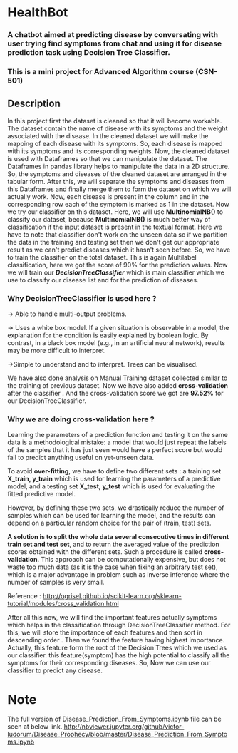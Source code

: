 # HealthBot
### A chatbot aimed at predicting disease by conversating with user trying find symptoms from chat and using it for disease prediction task using Decision Tree Classifier.
### This is a mini project for Advanced Algorithm course (CSN-501)
## Description
In this project first the dataset is cleaned so that it will become workable. The dataset contain the name of disease with its symptoms and the weight associated with the disease.
In the cleaned dataset we will make the mapping of each disease with its symptoms. So, each disease is mapped with its symptoms and its corresponding weights. Now, the cleaned dataset
is used with Dataframes so that we can manipulate the dataset. The Dataframes in pandas library helps to manipulate the data in a 2D structure. So, the symptoms and diseases of the 
cleaned dataset are arranged in the tabular form. After this, we will separate the symptoms and diseases from this Dataframes and finally merge them to form the dataset on which we will
actually work. Now, each disease is present in the column and in the corresponding row each of the symptom is marked as 1 in the dataset. 
Now we try our classifier on this dataset. Here, we will use **MultinomialNB()** to classify our dataset, because **MultinomialNB()** is much better way of classification if the input dataset
is present in the textual format. Here we have to note that classifier don't work on the unseen data so if we partition the data in the training and testing set then we don't get our
appropriate result as we can't predict diseases which it hasn't seen before. So, we have to train the classifier on the total dataset. This is again Multilabel classification, here we
got the score of 90% for the prediction values. Now we will train our ***DecisionTreeClassifier*** which is main classifier which we use to classify our disease list and for the prediction of
diseases.

### **Why DecisionTreeClassifier is used here ?**

-> Able to handle multi-output problems.

-> Uses a white box model. If a given situation is observable in a model, the explanation for the condition is easily explained by boolean logic. By contrast, in a black box model (e.g., in an artificial neural network), results may be more difficult to interpret.

->Simple to understand and to interpret. Trees can be visualised.

We have also done analysis on Manual Training dataset collected similar to the training of previous dataset. Now we have also added **cross-validation** after the classifier . And the cross-validation
score we got are **97.52%** for our DecisionTreeClassifier.

### **Why we are doing cross-validation here ?**

Learning the parameters of a prediction function and testing it on the same data is a methodological mistake: a model that would just repeat the labels of the samples that it has just seen would have a perfect score but would fail to predict anything useful on yet-unseen data.

To avoid **over-fitting**, we have to define two different sets : a training set **X_train, y_train** which is used for learning the parameters of a predictive model, and a testing set **X_test, y_test** which is used for evaluating the fitted predictive model.

However, by defining these two sets, we drastically reduce the number of samples which can be used for learning the model, and the results can depend on a particular random choice for the pair of (train, test) sets.

**A solution is to split the whole data several consecutive times in different train set and test set**, and to return the averaged value of the prediction scores obtained with the different sets. Such a procedure is called **cross-validation**. This approach can be computationally expensive, but does not waste too much data (as it is the case when fixing an arbitrary test set), which is a major advantage in problem such as inverse inference where the number of samples is very small.

Reference : http://ogrisel.github.io/scikit-learn.org/sklearn-tutorial/modules/cross_validation.html

After all this now, we will find the important features actually symptoms which helps in the classification through DecisionTreeClassifier method. For this, we will store the
importance of each features and then sort in descending order . Then we found the feature having highest importance. Actually, this feature form the root of the Decision Trees
which we used as our classifier. this feature(symptom) has the high potential to classify all the symptoms for their corresponding diseases. So, Now we can use our classifier to 
predict any disease.

# Note 
The full version of Disease_Prediction_From_Symptoms.ipynb file can be seen at below link. 
http://nbviewer.jupyter.org/github/victor-ludorum/Disease_Prophecy/blob/master/Disease_Prediction_From_Symptoms.ipynb
